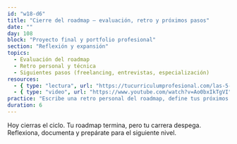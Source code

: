 ```yaml
---
id: "w18-d6"
title: "Cierre del roadmap – evaluación, retro y próximos pasos"
date: ""
day: 108
block: "Proyecto final y portfolio profesional"
section: "Reflexión y expansión"
topics:
  - Evaluación del roadmap
  - Retro personal y técnica
  - Siguientes pasos (freelancing, entrevistas, especialización)
resources:
  - { type: "lectura", url: "https://tucurriculumprofesional.com/las-5-mejores-webs-para-crear-tu-portafolio-gratis/" }
  - { type: "video", url: "https://www.youtube.com/watch?v=Ao0bxIkTgVI" }
practice: "Escribe una retro personal del roadmap, define tus próximos pasos y actualiza tu portfolio con visión profesional."
duration: 6
---
```


Hoy cierras el ciclo. Tu roadmap termina, pero tu carrera despega. Reflexiona, documenta y prepárate para el siguiente nivel.